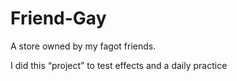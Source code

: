 # Friend-Gay
A store owned by my fagot friends.

I did this “project” to test effects and a daily practice
